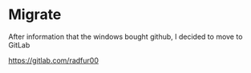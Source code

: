 # Migrate

After information that the windows bought github, I decided to move to GitLab

https://gitlab.com/radfur00
